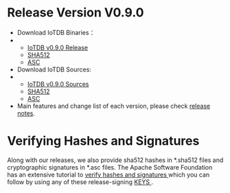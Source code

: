# Release Version V0.9.0
- Download IoTDB Binaries：
- - [IoTDB v0.9.0 Release](https://www.apache.org/dyn/closer.cgi/incubator/iotdb/0.9.0-incubating/apache-iotdb-0.9.0-incubating-bin.zip)
  - [SHA512](https://downloads.apache.org/incubator/iotdb/0.9.0-incubating/apache-iotdb-0.9.0-incubating-bin.zip.sha512)
  - [ASC](https://downloads.apache.org/incubator/iotdb/0.9.0-incubating/apache-iotdb-0.9.0-incubating-bin.zip.asc)
- Download IoTDB Sources:
- - [IoTDB v0.9.0 Sources](https://www.apache.org/dyn/closer.cgi/incubator/iotdb/0.9.0-incubating/apache-iotdb-0.9.0-incubating-source-release.zip) 
  - [SHA512](https://downloads.apache.org/incubator/iotdb/0.9.0-incubating/apache-iotdb-0.9.0-incubating-source-release.zip.sha512)
  - [ASC](https://downloads.apache.org/incubator/iotdb/0.9.0-incubating/apache-iotdb-0.9.0-incubating-source-release.zip.asc)
- Main features and change list of each version, please check [release notes](https://raw.githubusercontent.com/apache/incubator-iotdb/release/0.9.0/RELEASE_NOTES.md).



# Verifying Hashes and Signatures

Along with our releases, we also provide sha512 hashes in *.sha512 files and cryptographic signatures in *.asc files. The Apache Software Foundation has an extensive tutorial to [verify hashes and signatures ](http://www.apache.org/info/verification.html)which you can follow by using any of these release-signing [KEYS ](https://downloads.apache.org/incubator/iotdb/KEYS).

<FooterFixed/>